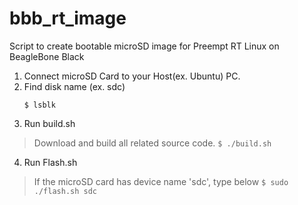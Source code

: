 # bbb_rt_image
Script to create bootable microSD image for Preempt RT Linux on BeagleBone Black

1. Connect microSD Card to your Host(ex. Ubuntu) PC.
2. Find disk name (ex. sdc)
   ```
   $ lsblk
   ```
3. Run build.sh
> Download and build all related source code.
    ```
    $ ./build.sh
    ```
4. Run Flash.sh
> If the microSD card has device name 'sdc', type below
    ```
    $ sudo ./flash.sh sdc
    ```
